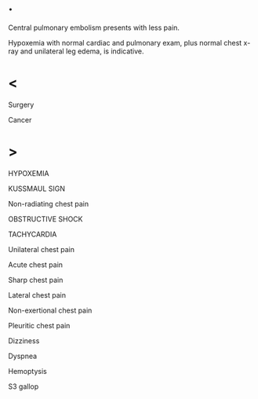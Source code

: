 # .

Central pulmonary embolism presents with less pain.

Hypoxemia with normal cardiac and pulmonary exam, plus normal chest x-ray and unilateral leg edema, is indicative.

# <

Surgery

Cancer

# >

HYPOXEMIA

KUSSMAUL SIGN

Non-radiating chest pain

OBSTRUCTIVE SHOCK

TACHYCARDIA

Unilateral chest pain

Acute chest pain

Sharp chest pain

Lateral chest pain

Non-exertional chest pain

Pleuritic chest pain

Dizziness

Dyspnea

Hemoptysis

S3 gallop
